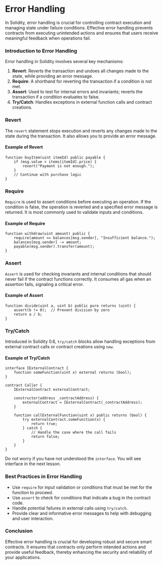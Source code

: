 # Error Handling

In Solidity, error handling is crucial for controlling contract execution and managing state under failure conditions. Effective error handling prevents contracts from executing unintended actions and ensures that users receive meaningful feedback when operations fail.

### Introduction to Error Handling

Error handling in Solidity involves several key mechanisms:

1. **Revert**: Reverts the transaction and undoes all changes made to the state, while providing an error message.
2. **Require**: A shorthand for reverting the transaction if a condition is not met.
3. **Assert**: Used to test for internal errors and invariants; reverts the transaction if a condition evaluates to false.
4. **Try/Catch**: Handles exceptions in external function calls and contract creations.

### Revert

The `revert` statement stops execution and reverts any changes made to the state during the transaction. It also allows you to provide an error message.

#### Example of Revert

```solidity
function buyItem(uint itemId) public payable {
    if (msg.value < items[itemId].price) {
        revert("Payment is not enough.");
    }
    // Continue with purchase logic
}
```

### Require

`Require` is used to assert conditions before executing an operation. If the condition is false, the operation is reverted and a specified error message is returned. It is most commonly used to validate inputs and conditions.

#### Example of Require

```solidity
function withdraw(uint amount) public {
    require(amount <= balances[msg.sender], "Insufficient balance.");
    balances[msg.sender] -= amount;
    payable(msg.sender).transfer(amount);
}
```

### Assert

`Assert` is used for checking invariants and internal conditions that should never fail if the contract functions correctly. It consumes all gas when an assertion fails, signaling a critical error.

#### Example of Assert

```solidity
function divide(uint a, uint b) public pure returns (uint) {
    assert(b != 0);  // Prevent division by zero
    return a / b;
}
```

### Try/Catch

Introduced in Solidity 0.6, `try/catch` blocks allow handling exceptions from external contract calls or contract creations using `new`.

#### Example of Try/Catch

```solidity
interface IExternalContract {
    function someFunction(uint x) external returns (bool);
}

contract Caller {
    IExternalContract externalContract;

    constructor(address _contractAddress) {
        externalContract = IExternalContract(_contractAddress);
    }

    function callExternalFunction(uint x) public returns (bool) {
        try externalContract.someFunction(x) {
            return true;
        } catch {
            // Handle the case where the call fails
            return false;
        }
    }
}
```

Do not worry if you have not understood the `interface`. You will see interface in the next lesson.

### Best Practices in Error Handling

- Use `require` for input validation or conditions that must be met for the function to proceed.
- Use `assert` to check for conditions that indicate a bug in the contract code.
- Handle potential failures in external calls using `try/catch`.
- Provide clear and informative error messages to help with debugging and user interaction.

### Conclusion

Effective error handling is crucial for developing robust and secure smart contracts. It ensures that contracts only perform intended actions and provide useful feedback, thereby enhancing the security and reliability of your applications.
